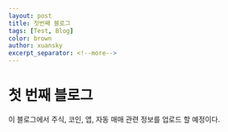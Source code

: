 ```yaml
---
layout: post
title: 첫번째 블로그
tags: [Test, Blog]
color: brown
author: xuansky
excerpt_separator: <!--more-->
---
```


# 첫 번째 블로그

이 블로그에서 주식, 코인, 앱, 자동 매매 관련 정보를 업로드 할 예정이다.